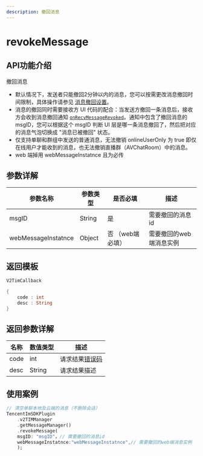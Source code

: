 ```yaml
---
description: 撤回消息
---
```


# revokeMessage

## API功能介绍

撤回消息

* 默认情况下，发送者只能撤回2分钟以内的消息，您可以按需更改消息撤回时间限制，具体操作请参见 [消息撤回设置](https://cloud.tencent.com/document/product/269/38656#.E6.B6.88.E6.81.AF.E6.92.A4.E5.9B.9E.E8.AE.BE.E7.BD.AE)。
* 消息的撤回同时需要接收方 UI 代码的配合：当发送方撤回一条消息后，接收方会收到消息撤回通知 [`onRecvMessageRevoked`](../callbacks/onrecvmessagerevokedcallback.md)。通知中包含了撤回消息的 msgID，您可以根据这个 msgID 判断 UI 层是哪一条消息撤回了，然后把对应的消息气泡切换成 "消息已被撤回" 状态。
* 仅支持单聊和群组中发送的普通消息，无法撤销 onlineUserOnly 为 true 即仅在线用户才能收到的消息，也无法撤销直播群（AVChatRoom）中的消息。
* web 端掉用 webMessageInstatnce 且为必传

## 参数详解

| 参数名称                | 参数类型   | 是否必填       | 描述            |
| ------------------- | ------ | ---------- | ------------- |
| msgID               | String | 是          | 需要撤回的消息id     |
| webMessageInstatnce | Object | 否 （web端必填） | 需要撤回的web端消息实例 |

## 返回模板

```dart
V2TimCallback

{
    code : int
    desc : String
}
```

## 返回参数详解

| 名称   | 数值类型   | 描述                                                             |
| ---- | ------ | -------------------------------------------------------------- |
| code | int    | 请求结果[错误码](https://cloud.tencent.com/document/product/269/1671) |
| desc | String | 请求结果描述                                                         |

## 使用案例  &#x20;

```dart
// 清空单聊本地及云端的消息（不删除会话）
TencentImSDKPlugin
    .v2TIMManager
    .getMessageManager()
    .revokeMessage(
    msgID: "msgID"，// 需要撤回的消息id
    webMessageInstatnce:"webMessageInstatnce",// 需要撤回的web端消息实例
    );
```
